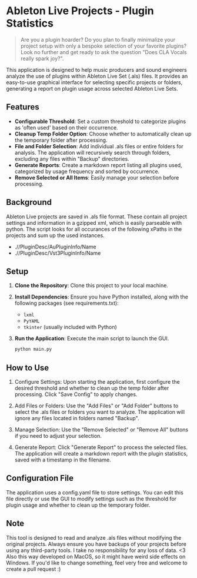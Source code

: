 # Ableton Live Projects - Plugin Statistics
<blockquote>Are you a plugin hoarder? Do you plan to finally minimalize your project setup with only a bespoke selection of your favorite plugins? Look no further and get ready to ask the question "Does CLA Vocals really spark joy?".</blockquote>

This application is designed to help music producers and sound engineers analyze the use of plugins within Ableton Live Set (.als) files. It provides an easy-to-use graphical interface for selecting specific projects or folders, generating a report on plugin usage across selected Ableton Live Sets.

## Features

- **Configurable Threshold**: Set a custom threshold to categorize plugins as 'often used' based on their occurrence.
- **Cleanup Temp Folder Option**: Choose whether to automatically clean up the temporary folder after processing.
- **File and Folder Selection**: Add individual .als files or entire folders for analysis. The application will recursively search through folders, excluding any files within "Backup" directories.
- **Generate Reports**: Create a markdown report listing all plugins used, categorized by usage frequency and sorted by occurrence.
- **Remove Selected or All Items**: Easily manage your selection before processing.

## Background

Ableton Live projects are saved in .als file format. These contain all project settings and information in a gzipped xml, which is easily parseable with python.
The script looks for all occurances of the following xPaths in the projects and sum up the used instances.
- .//PluginDesc/AuPluginInfo/Name
- .//PluginDesc/Vst3PluginInfo/Name

## Setup

1. **Clone the Repository**: Clone this project to your local machine.
2. **Install Dependencies**: Ensure you have Python installed, along with the following packages (see requirements.txt):
   - `lxml`
   - `PyYAML`
   - `tkinter` (usually included with Python)

3. **Run the Application**: Execute the main script to launch the GUI.
   ```bash
   python main.py
## How to Use
1. Configure Settings: Upon starting the application, first configure the desired threshold and whether to clean up the temp folder after processing. Click "Save Config" to apply changes.

2. Add Files or Folders: Use the "Add Files" or "Add Folder" buttons to select the .als files or folders you want to analyze. The application will ignore any files located in folders named "Backup".

3. Manage Selection: Use the "Remove Selected" or "Remove All" buttons if you need to adjust your selection.

4. Generate Report: Click "Generate Report" to process the selected files. The application will create a markdown report with the plugin statistics, saved with a timestamp in the filename.

## Configuration File
The application uses a config.yaml file to store settings. You can edit this file directly or use the GUI to modify settings such as the threshold for plugin usage and whether to clean up the temporary folder.

## Note
This tool is designed to read and analyze .als files without modifying the original projects. Always ensure you have backups of your projects before using any third-party tools. I take no responsibility for any loss of data. <3 
Also this way developed on MacOS, so it might have weird side effects on Windows. If you'd like to change something, feel very free and welcome to create a pull request :)
